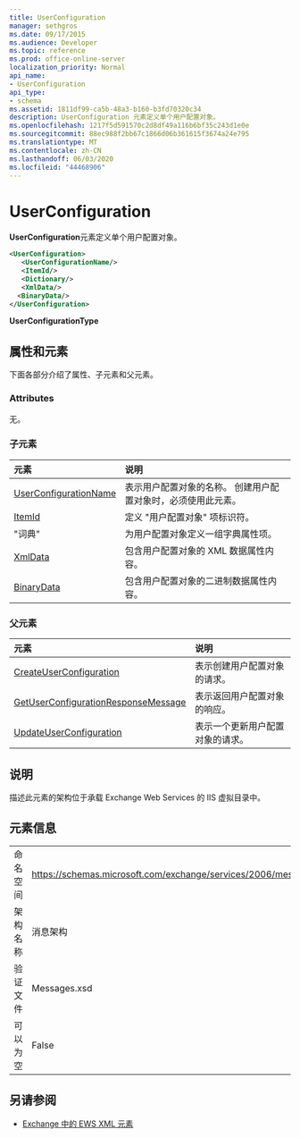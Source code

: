 ```yaml
---
title: UserConfiguration
manager: sethgros
ms.date: 09/17/2015
ms.audience: Developer
ms.topic: reference
ms.prod: office-online-server
localization_priority: Normal
api_name:
- UserConfiguration
api_type:
- schema
ms.assetid: 1811df99-ca5b-48a3-b160-b3fd70320c34
description: UserConfiguration 元素定义单个用户配置对象。
ms.openlocfilehash: 1217f5d591570c2d8df49a116b6bf35c243d1e0e
ms.sourcegitcommit: 88ec988f2bb67c1866d06b361615f3674a24e795
ms.translationtype: MT
ms.contentlocale: zh-CN
ms.lasthandoff: 06/03/2020
ms.locfileid: "44468906"
---
```

# <a name="userconfiguration"></a>UserConfiguration

**UserConfiguration**元素定义单个用户配置对象。 
  
```XML
<UserConfiguration>
   <UserConfigurationName/>
   <ItemId/>
   <Dictionary/>
   <XmlData/>
  <BinaryData/>
</UserConfiguration>
```

 **UserConfigurationType**
## <a name="attributes-and-elements"></a>属性和元素

下面各部分介绍了属性、子元素和父元素。
  
### <a name="attributes"></a>Attributes

无。
  
### <a name="child-elements"></a>子元素

|**元素**|**说明**|
|:-----|:-----|
|[UserConfigurationName](userconfigurationname.md) <br/> |表示用户配置对象的名称。 创建用户配置对象时，必须使用此元素。  <br/> |
|[ItemId](itemid.md) <br/> |定义 "用户配置对象" 项标识符。  <br/> |
|"词典" <br/> |为用户配置对象定义一组字典属性项。  <br/> |
|[XmlData](xmldata.md) <br/> |包含用户配置对象的 XML 数据属性内容。  <br/> |
|[BinaryData](binarydata.md) <br/> |包含用户配置对象的二进制数据属性内容。  <br/> |
   
### <a name="parent-elements"></a>父元素

|**元素**|**说明**|
|:-----|:-----|
|[CreateUserConfiguration](createuserconfiguration.md) <br/> |表示创建用户配置对象的请求。  <br/> |
|[GetUserConfigurationResponseMessage](getuserconfigurationresponsemessage.md) <br/> |表示返回用户配置对象的响应。  <br/> |
|[UpdateUserConfiguration](updateuserconfiguration.md) <br/> |表示一个更新用户配置对象的请求。  <br/> |
   
## <a name="remarks"></a>说明

描述此元素的架构位于承载 Exchange Web Services 的 IIS 虚拟目录中。
  
## <a name="element-information"></a>元素信息

|||
|:-----|:-----|
|命名空间  <br/> |https://schemas.microsoft.com/exchange/services/2006/messages  <br/> |
|架构名称  <br/> |消息架构  <br/> |
|验证文件  <br/> |Messages.xsd  <br/> |
|可以为空  <br/> |False  <br/> |
   
## <a name="see-also"></a>另请参阅



- [Exchange 中的 EWS XML 元素](ews-xml-elements-in-exchange.md)

